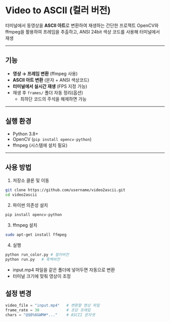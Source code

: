 # Video to ASCII (컬러 버전)

터미널에서 동영상을 **ASCII 아트**로 변환하여 재생하는 간단한 프로젝트
OpenCV와 ffmpeg을 활용하여 프레임을 추출하고, ANSI 24bit 색상 코드를 사용해 터미널에서 재생

---

## 기능
- **영상 → 프레임 변환** (ffmpeg 사용)
- **ASCII 아트 변환** (문자 + ANSI 색상코드)
- **터미널에서 실시간 재생** (FPS 지정 가능)
- 재생 후 `frames/` 폴더 자동 정리(옵션)
  - 최하단 코드의 주석을 해제하면 가능

---

## 실행 환경
- Python 3.8+
- OpenCV (`pip install opencv-python`)
- ffmpeg (시스템에 설치 필요)

---

## 사용 방법

1. 저장소 클론 및 이동
```bash
git clone https://github.com/username/video2ascii.git
cd video2ascii
```

2. 파이썬 의존성 설치
```bash
pip install opencv-python
```
3. ffmpeg 설치
```bash
sudo apt-get install ffmpeg
```
4. 실행
```bash
python run_color.py # 컬러버전
python run.py   # 흑백버전
```
- input.mp4 파일을 같은 폴더에 넣어두면 자동으로 변환
- 터미널 크기에 맞춰 영상이 조정

## 설정 변경
```python
video_file = "input.mp4"   # 변환할 영상 파일
frame_rate = 30            # 초당 프레임
chars = "@$B%8&WM#*..."    # ASCII 문자셋
```